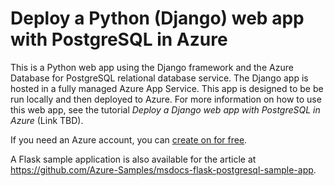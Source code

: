 # Deploy a Python (Django) web app with PostgreSQL in Azure

This is a Python web app using the Django framework and the Azure Database for PostgreSQL relational database service. The Django app is hosted in a fully managed Azure App Service. This app is designed to be be run locally and then deployed to Azure. For more information on how to use this web app, see the tutorial *Deploy a Django web app with PostgreSQL in Azure* (Link TBD).

If you need an Azure account, you can [create on for free](https://azure.microsoft.com/free/).

A Flask sample application is also available for the article at https://github.com/Azure-Samples/msdocs-flask-postgresql-sample-app.
